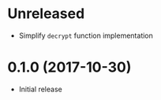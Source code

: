 # Unreleased

* Simplify `decrypt` function implementation

# 0.1.0 (2017-10-30)

* Initial release
